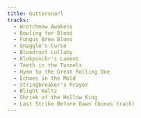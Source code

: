 ```yaml
---
title: Guttersnarl
tracks:
  - Wretchmaw Awakens
  - Bowling for Blood
  - Fungus Brew Blues
  - Snaggle's Curse
  - Bloodroot Lullaby
  - Klokpunchr's Lament
  - Teeth in the Tunnels
  - Hymn to the Great Rolling One
  - Echoes in the Mold
  - Stringbreaker's Prayer
  - Blight Waltz
  - Shriek of the Hollow King
  - Last Strike Before Dawn (bonus track)
---
```

